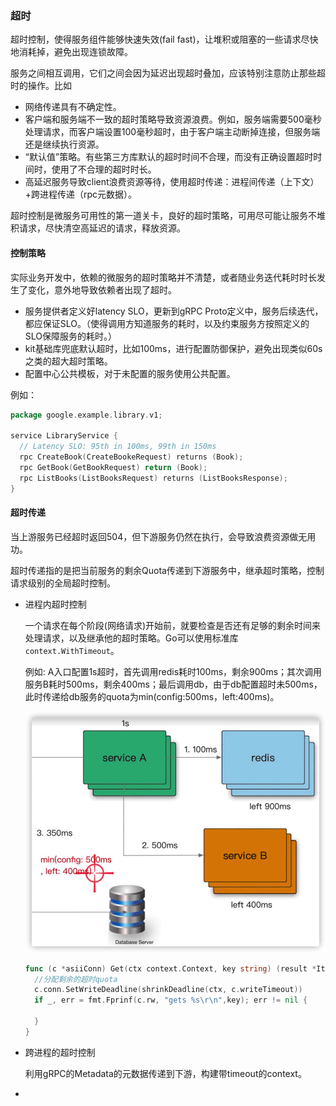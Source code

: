 ### 超时

超时控制，使得服务组件能够快速失效(fail fast)，让堆积或阻塞的一些请求尽快地消耗掉，避免出现连锁故障。

服务之间相互调用，它们之间会因为延迟出现超时叠加，应该特别注意防止那些超时的操作。比如

+ 网络传递具有不确定性。
+ 客户端和服务端不一致的超时策略导致资源浪费。例如，服务端需要500毫秒处理请求，而客户端设置100毫秒超时，由于客户端主动断掉连接，但服务端还是继续执行资源。
+ “默认值”策略。有些第三方库默认的超时时间不合理，而没有正确设置超时时间时，使用了不合理的超时时长。
+ 高延迟服务导致client浪费资源等待，使用超时传递：进程间传递（上下文）+跨进程传递（rpc元数据）。

超时控制是微服务可用性的第一道关卡，良好的超时策略，可用尽可能让服务不堆积请求，尽快清空高延迟的请求，释放资源。



#### 控制策略

实际业务开发中，依赖的微服务的超时策略并不清楚，或者随业务迭代耗时时长发生了变化，意外地导致依赖者出现了超时。

+ 服务提供者定义好latency SLO，更新到gRPC Proto定义中，服务后续迭代，都应保证SLO。（使得调用方知道服务的耗时，以及约束服务方按照定义的SLO保障服务的耗时。）
+ kit基础库兜底默认超时，比如100ms，进行配置防御保护，避免出现类似60s之类的超大超时策略。
+ 配置中心公共模板，对于未配置的服务使用公共配置。

例如：

```go
package google.example.library.v1;

service LibraryService {
  // Latency SLO: 95th in 100ms, 99th in 150ms
  rpc CreateBook(CreateBookeRequest) returns (Book);
  rpc GetBook(GetBookRequest) return (Book);
  rpc ListBooks(ListBooksRequest) returns (ListBooksResponse);
}
```

#### 超时传递

当上游服务已经超时返回504，但下游服务仍然在执行，会导致浪费资源做无用功。

超时传递指的是把当前服务的剩余Quota传递到下游服务中，继承超时策略，控制请求级别的全局超时控制。

+ 进程内超时控制

  一个请求在每个阶段(网络请求)开始前，就要检查是否还有足够的剩余时间来处理请求，以及继承他的超时策略。Go可以使用标准库`context.WithTimeout`。

  例如: A入口配置1s超时，首先调用redis耗时100ms，剩余900ms；其次调用服务B耗时500ms，剩余400ms；最后调用db，由于db配置超时未500ms，此时传递给db服务的quota为min(config:500ms，left:400ms)。

  ![image](https://github.com/lecc2cc/microgo/blob/master/images/05-02-timeout-2021-06-01-23.png?raw=true)

  ```go
  func (c *asiiConn) Get(ctx context.Context, key string) (result *Item, err error) {
    //分配剩余的超时quota
    c.conn.SetWriteDeadline(shrinkDeadline(ctx, c.writeTimeout))
    if _, err = fmt.Fprinf(c.rw, "gets %s\r\n",key); err != nil {
      
    }
  }
  ```

+ 跨进程的超时控制

  利用gRPC的Metadata的元数据传递到下游，构建带timeout的context。

+ 